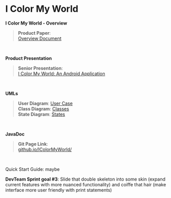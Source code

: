 # I Color My World

<b>I Color My World - Overview</b>
<blockquote>
 <b>Product Paper</b>:<br>
    <a href="https://docs.google.com/document/d/1bLVBjkI1M19E0BNB9_8_NnNK8NHXPw6q1C5e7yoB_wg/edit?usp=sharing">Overview Document</a>
</blockquote>
<br>

<b>Product Presentation</b>
<blockquote>
 <b>Senior Presentation</b>:<br>
<a href="https://drive.google.com/open?id=13PqdqPdQEHdn9f3wNBSNGpcslKNml33sfkAyVfAbnZU">
I Color My World: An Android Application</a>
</blockquote>
<br>

<b>UMLs</b>
<blockquote>
 <b>User Diagram</b>: <a href="https://drive.google.com/file/d/1T46t4FmQfVhVf5PeOE0Sc4T9U47KA6WE/view?usp=sharing">User Case</a><br>
 <b>Class Diagram</b>: <a href="https://drive.google.com/file/d/1i0IZUR2yOuCZGZyMtR5GvXW0KtO9LJrJ/view?usp=sharing">Classes</a><br>
 <b>State Diagram</b>: <a href="https://drive.google.com/file/d/1XGzWC7iLlTPbIB7lctJY6Ku9CnESxLA7/view?usp=sharing">States</a><br>
</blockquote>
<br>

<b>JavaDoc</b>
<blockquote>
 <b>Git Page Link</b>:<br>
<a href="https://mooooood.github.io/IColorMyWorld/">github.io/IColorMyWorld/</a>
</blockquote>
<br>

Quick Start Guide: maybe <br>




<b>DevTeam Sprint goal #3</b>:
  <span title="look who briefly googled markup">Slide that double skeleton into some skin (expand current features with more nuanced functionality) and coiffe that hair (make interface more user friendly with print statements)</span>
  <br>
 


</blockquote>
